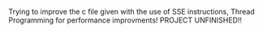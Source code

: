 Trying to improve the c file given with the use of SSE instructions, Thread Programming for performance improvments! PROJECT UNFINISHED!!
